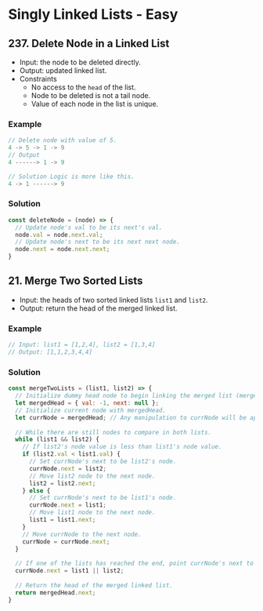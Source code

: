 # Singly Linked Lists - Easy

## 237. Delete Node in a Linked List
- Input: the node to be deleted directly.
- Output: updated linked list.
- Constraints
  - No access to the `head` of the list.
  - Node to be deleted is not a tail node.
  - Value of each node in the list is unique.
### Example
```js
// Delete node with value of 5.
4 -> 5 -> 1 -> 9
// Output
4 ------> 1 -> 9

// Solution Logic is more like this.
4 -> 1 ------> 9
```
### Solution
```js
const deleteNode = (node) => {
  // Update node's val to be its next's val.
  node.val = node.next.val;
  // Update node's next to be its next next node.
  node.next = node.next.next;
}
```

## 21. Merge Two Sorted Lists
- Input: the heads of two sorted linked lists `list1` and `list2`.
- Output: return the head of the merged linked list.
### Example
```js
// Input: list1 = [1,2,4], list2 = [1,3,4]
// Output: [1,1,2,3,4,4]
```
### Solution
```js
const mergeTwoLists = (list1, list2) => {
  // Initialize dummy head node to begin linking the merged list (mergedHead.next will be the head of the merged list).
  let mergedHead = { val: -1, next: null };
  // Initialize current node with mergedHead.
  let currNode = mergedHead; // Any manipulation to currNode will be applied to mergedHead.
  
  // While there are still nodes to compare in both lists.
  while (list1 && list2) {
    // If list2's node value is less than list1's node value.
    if (list2.val < list1.val) {
      // Set currNode's next to be list2's node.
      currNode.next = list2;
      // Move list2 node to the next node.
      list2 = list2.next;
    } else {
      // Set currNode's next to be list1's node.
      currNode.next = list1;
      // Move list1 node to the next node.
      list1 = list1.next;
    }
    // Move currNode to the next node.
    currNode = currNode.next;
  }
  
  // If one of the lists has reached the end, point currNode's next to the remaining nodes in the other list.
  currNode.next = list1 || list2;
  
  // Return the head of the merged linked list.
  return mergedHead.next;
}
```
